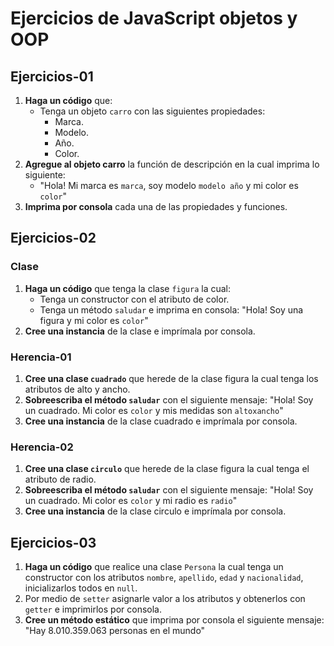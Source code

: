 # Ejercicios de JavaScript objetos y OOP

## Ejercicios-01

1. **Haga un código** que:
    - Tenga un objeto `carro` con las siguientes propiedades:
        - Marca.
        - Modelo.
        - Año.
        - Color.
2. **Agregue al objeto carro** la función de descripción en la cual imprima lo siguiente:
    - "Hola! Mi marca es `marca`, soy modelo `modelo año` y mi color es `color`"
3. **Imprima por consola** cada una de las propiedades y funciones.

## Ejercicios-02

### Clase

1. **Haga un código** que tenga la clase `figura` la cual:
    - Tenga un constructor con el atributo de color.
    - Tenga un método `saludar` e imprima en consola: "Hola! Soy una figura y mi color es `color`"
2. **Cree una instancia** de la clase e imprímala por consola.

### Herencia-01

1. **Cree una clase `cuadrado`** que herede de la clase figura la cual tenga los atributos de alto y ancho.
2. **Sobreescriba el método `saludar`** con el siguiente mensaje: "Hola! Soy un cuadrado. Mi color es `color` y mis medidas son `altoxancho`"
3. **Cree una instancia** de la clase cuadrado e imprímala por consola.

### Herencia-02

1. **Cree una clase `circulo`** que herede de la clase figura la cual tenga el atributo de radio.
2. **Sobreescriba el método `saludar`** con el siguiente mensaje: "Hola! Soy un cuadrado. Mi color es `color` y mi radio es `radio`"
3. **Cree una instancia** de la clase circulo e imprímala por consola.

## Ejercicios-03

1. **Haga un código** que realice una clase `Persona` la cual tenga un constructor con los atributos `nombre`, `apellido`, `edad` y `nacionalidad`, inicializarlos todos en `null`.
2. Por medio de `setter` asignarle valor a los atributos y obtenerlos con `getter` e imprimirlos por consola.
3. **Cree un método estático** que imprima por consola el siguiente mensaje: "Hay 8.010.359.063 personas en el mundo"
